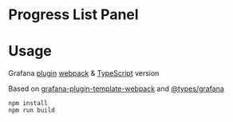 # Progress List Panel

# Usage

Grafana [plugin](http://docs.grafana.org/plugins/developing/development/)
[webpack](https://webpack.github.io) & [TypeScript](https://github.com/Microsoft/TypeScript) version

Based on [grafana-plugin-template-webpack](https://github.com/CorpGlory/grafana-plugin-template-webpack) and [@types/grafana](https://github.com/CorpGlory/types-grafana)

```
npm install
npm run build
```
